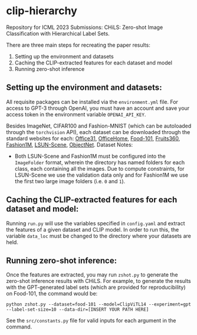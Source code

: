 # clip-hierarchy
Repository for ICML 2023 Submissions: CHiLS: Zero-shot Image Classification with Hierarchical Label Sets.

There are three main steps for recreating the paper results:

1. Setting up the environment and datasets
2. Caching the CLIP-extracted features for each dataset and model
3. Running zero-shot inference


## Setting up the environment and datasets:
All requisite packages can be installed via the `environment.yml` file. For access to GPT-3 through OpenAI, you must have an account and save your access token in the environment variable `OPENAI_API_KEY`.

Besides ImageNet, CIFAR100 and Fashion-MNIST (which can be autoloaded through the `torchvision` API), each dataset can be downloaded through the standard websites for each: [Office31](https://faculty.cc.gatech.edu/~judy/domainadapt/#datasets_code), [OfficeHome](https://www.hemanthdv.org/officeHomeDataset.html), [Food-101](https://www.kaggle.com/datasets/dansbecker/food-101), [Fruits360](https://www.kaggle.com/datasets/moltean/fruits), [Fashion1M](https://github.com/Cysu/noisy_label), [LSUN-Scene](https://www.yf.io/p/lsun), [ObjectNet](https://objectnet.dev/).
Dataset Notes:
- Both LSUN-Scene and Fashion1M must be configured into the `ImageFolder` format, wherein the directory has named folders for each class, each containing all the images. Due to compute constraints, for LSUN-Scene we use the validation data only and for Fashion1M we use the first two large image folders (i.e. `0` and `1`).

## Caching the CLIP-extracted features for each dataset and model:
Running `run.py` will use the variables specified in `config.yaml` and extract the features of a given dataset and CLIP model. In order to run this, the variable `data_loc` must be changed to the directory where your datasets are held.

## Running zero-shot inference:
Once the features are extracted, you may run `zshot.py` to generate the zero-shot inference results with CHiLS. For example, to generate the results with the GPT-generated label sets (which are provided for reproducibility) on Food-101, the command would be:

```
python zshot.py --dataset=food-101 --model=ClipViTL14 --experiment=gpt --label-set-size=10 --data-dir=[INSERT YOUR PATH HERE]
```

See the `src/constants.py` file for valid inputs for each argument in the command.



